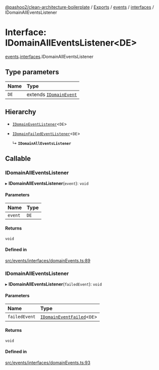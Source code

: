 [@pashoo2/clean-architecture-boilerplate](../README.md) / [Exports](../modules.md) / [events](../modules/events.md) / [interfaces](../modules/events.interfaces.md) / IDomainAllEventsListener

# Interface: IDomainAllEventsListener<DE\>

[events](../modules/events.md).[interfaces](../modules/events.interfaces.md).IDomainAllEventsListener

## Type parameters

| Name | Type |
| :------ | :------ |
| `DE` | extends [`IDomainEvent`](events.interfaces.idomainevent.md) |

## Hierarchy

- [`IDomainEventListener`](events.interfaces.idomaineventlistener.md)<`DE`\>

- [`IDomainFailedEventListener`](events.interfaces.idomainfailedeventlistener.md)<`DE`\>

  ↳ **`IDomainAllEventsListener`**

## Callable

### IDomainAllEventsListener

▸ **IDomainAllEventsListener**(`event`): `void`

#### Parameters

| Name | Type |
| :------ | :------ |
| `event` | `DE` |

#### Returns

`void`

#### Defined in

[src/events/interfaces/domainEvents.ts:89](https://github.com/pashoo2/clean-architecture-boilerplate/blob/741b3a2/src/events/interfaces/domainEvents.ts#L89)

### IDomainAllEventsListener

▸ **IDomainAllEventsListener**(`failedEvent`): `void`

#### Parameters

| Name | Type |
| :------ | :------ |
| `failedEvent` | [`IDomainEventFailed`](events.interfaces.idomaineventfailed.md)<`DE`\> |

#### Returns

`void`

#### Defined in

[src/events/interfaces/domainEvents.ts:93](https://github.com/pashoo2/clean-architecture-boilerplate/blob/741b3a2/src/events/interfaces/domainEvents.ts#L93)
